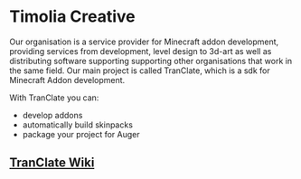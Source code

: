 # Timolia Creative

Our organisation is a service provider for Minecraft addon development, providing services from development, level design to 3d-art as well as distributing software supporting supporting other organisations that work in the same field.
Our main project is called TranClate, which is a sdk for Minecraft Addon development.

With TranClate you can:
- develop addons
- automatically build skinpacks
- package your project for Auger

## [TranClate Wiki](https://timoliacreative.github.io/#/)
